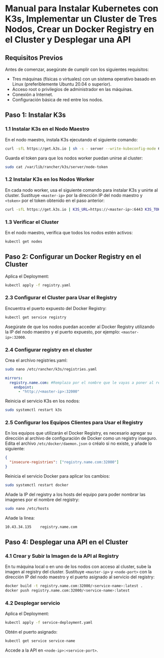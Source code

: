 # Manual para Instalar Kubernetes con K3s, Implementar un Cluster de Tres Nodos, Crear un Docker Registry en el Cluster y Desplegar una API

## Requisitos Previos
Antes de comenzar, asegúrate de cumplir con los siguientes requisitos:

- Tres máquinas (físicas o virtuales) con un sistema operativo basado en Linux (preferiblemente Ubuntu 20.04 o superior).
- Acceso root o privilegios de administrador en las máquinas.
- Conexión a Internet.
- Configuración básica de red entre los nodos.

## Paso 1: Instalar K3s

### 1.1 Instalar K3s en el Nodo Maestro
En el nodo maestro, instala K3s ejecutando el siguiente comando:
```bash
curl -sfL https://get.k3s.io | sh -s - server --write-kubeconfig-mode 644
```
Guarda el token para que los nodos worker puedan unirse al cluster:
```bash
sudo cat /var/lib/rancher/k3s/server/node-token
```

### 1.2 Instalar K3s en los Nodos Worker
En cada nodo worker, usa el siguiente comando para instalar K3s y unirte al cluster. Sustituye `<master-ip>` por la dirección IP del nodo maestro y `<token>` por el token obtenido en el paso anterior:
```bash
curl -sfL https://get.k3s.io | K3S_URL=https://<master-ip>:6443 K3S_TOKEN=<token> sh -
```

### 1.3 Verificar el Cluster
En el nodo maestro, verifica que todos los nodos estén activos:
```bash
kubectl get nodes
```

## Paso 2: Configurar un Docker Registry en el Cluster
Aplica el Deployment:
```bash
kubectl apply -f registry.yaml
```

### 2.3 Configurar el Cluster para Usar el Registry
Encuentra el puerto expuesto del Docker Registry:
```bash
kubectl get service registry
```
Asegúrate de que los nodos puedan acceder al Docker Registry utilizando la IP del nodo maestro y el puerto expuesto, por ejemplo: `<master-ip>:32000`.

### 2.4 Configurar registry en el cluster
Crea el archivo registries.yaml:
```bash
sudo nano /etc/rancher/k3s/registries.yaml
```
```yaml
mirrors:
  registry.name.com: #Remplaza por el nombre que le vayas a poner al registry
    endpoint:
      - "http://<master-ip>:32000"
```

Reinicia el servicio K3s en los nodos:
```bash
sudo systemctl restart k3s
```

### 2.5 Configurar los Equipos Clientes para Usar el Registry
En los equipos que utilizarán el Docker Registry, es necesario agregar su dirección al archivo de configuración de Docker como un registry inseguro. Edita el archivo `/etc/docker/daemon.json` o créalo si no existe, y añade lo siguiente:
```json
{
  "insecure-registries": ["registry.name.com:32000"]
}
```
Reinicia el servicio Docker para aplicar los cambios:
```bash
sudo systemctl restart docker
```
Añade la IP del registry a los hosts del equipo para poder nombrar las imagenes por el nombre del registry:
```bash
sudo nano /etc/hosts
```
Añade la linea:
```bash
10.43.34.135    registry.name.com
```

## Paso 4: Desplegar una API en el Cluster

### 4.1 Crear y Subir la Imagen de la API al Registry
En tu máquina local o en uno de los nodos con acceso al cluster, sube la imagen al registry del cluster. Sustituye `<master-ip>` y `<node-port>` con la dirección IP del nodo maestro y el puerto asignado al servicio del registry:
```bash
docker build -t registry.name.com:32000/<service-name>:latest .
docker push registry.name.com:32000/<service-name>:latest
```

### 4.2 Desplegar servicio
Aplica el Deployment:
```bash
kubectl apply -f service-deployment.yaml
```

Obtén el puerto asignado:
```bash
kubectl get service service-name
```
Accede a la API en `<node-ip>:<service-port>`.
